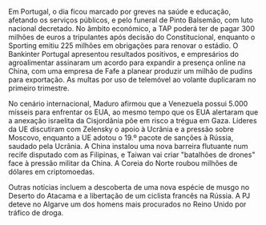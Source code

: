 Em Portugal, o dia ficou marcado por greves na saúde e educação, afetando os serviços públicos, e pelo funeral de Pinto Balsemão, com luto nacional decretado. No âmbito económico, a TAP poderá ter de pagar 300 milhões de euros a tripulantes após decisão do Constitucional, enquanto o Sporting emitiu 225 milhões em obrigações para renovar o estádio. O Bankinter Portugal apresentou resultados positivos, e empresários do agroalimentar assinaram um acordo para expandir a presença online na China, com uma empresa de Fafe a planear produzir um milhão de pudins para exportação. As multas por uso de telemóvel ao volante duplicaram no primeiro trimestre.

No cenário internacional, Maduro afirmou que a Venezuela possui 5.000 mísseis para enfrentar os EUA, ao mesmo tempo que os EUA alertaram que a anexação israelita da Cisjordânia põe em risco a trégua em Gaza. Líderes da UE discutiram com Zelensky o apoio à Ucrânia e a pressão sobre Moscovo, enquanto a UE adotou o 19.º pacote de sanções à Rússia, saudado pela Ucrânia. A China instalou uma nova barreira flutuante num recife disputado com as Filipinas, e Taiwan vai criar "batalhões de drones" face à pressão militar da China. A Coreia do Norte roubou milhões de dólares em criptomoedas.

Outras notícias incluem a descoberta de uma nova espécie de musgo no Deserto do Atacama e a libertação de um ciclista francês na Rússia. A PJ deteve no Algarve um dos homens mais procurados no Reino Unido por tráfico de droga.